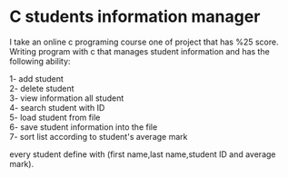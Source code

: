 # C students information manager


I take an online c programing course one of project that has %25 score. Writing program with c that manages student information and has the following ability: 


1- add student  
2- delete student  
3- view information all student  
4- search student with ID  
5- load student from file  
6- save student information into the file  
7- sort list according to student's average mark  
  
every student define with (first name,last name,student ID and average mark).




